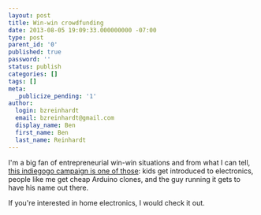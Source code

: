 ```yaml
---
layout: post
title: Win-win crowdfunding
date: 2013-08-05 19:09:33.000000000 -07:00
type: post
parent_id: '0'
published: true
password: ''
status: publish
categories: []
tags: []
meta:
  _publicize_pending: '1'
author:
  login: bzreinhardt
  email: bzreinhardt@gmail.com
  display_name: Ben
  first_name: Ben
  last_name: Reinhardt
---
```

<p>I'm a big fan of entrepreneurial win-win situations and from what I can tell, <a href="http://igg.me/at/9duino/x/4278397" target="_blank">this indiegogo campaign is one of those</a>: kids get introduced to electronics, people like me get cheap Arduino clones, and the guy running it gets to have his name out there.</p>
<p>If you're interested in home electronics, I would check it out.</p>
